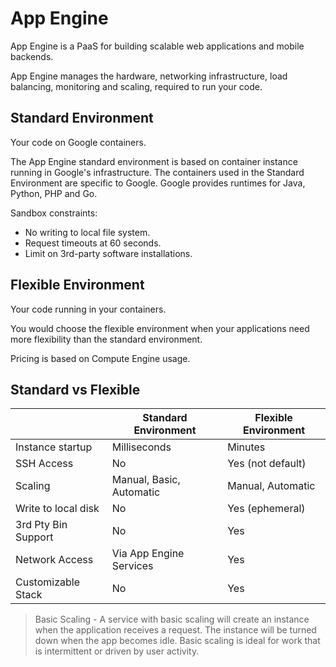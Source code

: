 # App Engine

App Engine is a PaaS for building scalable web applications and mobile backends.

App Engine manages the hardware, networking infrastructure, load balancing, monitoring and scaling, required to run your code.

## Standard Environment

Your code on Google containers.

The App Engine standard environment is based on container instance running in Google's infrastructure.
The containers used in the Standard Environment are specific to Google. Google provides runtimes for Java, Python, PHP and Go.

Sandbox constraints:

* No writing to local file system.
* Request timeouts at 60 seconds.
* Limit on 3rd-party software installations.

## Flexible Environment

Your code running in your containers.

You would choose the flexible environment when your applications need more flexibility than the standard environment.

Pricing is based on Compute Engine usage.

## Standard vs Flexible

|                     | Standard Environment     | Flexible Environment |
|---------------------|--------------------------|----------------------|
| Instance startup    | Milliseconds             | Minutes              |
| SSH Access          | No                       | Yes (not default)    |
| Scaling             | Manual, Basic, Automatic | Manual, Automatic    |
| Write to local disk | No                       | Yes (ephemeral)      |
| 3rd Pty Bin Support | No                       | Yes                  |
| Network Access      | Via App Engine Services  | Yes                  |
| Customizable Stack  | No                       | Yes                  |

> Basic Scaling - A service with basic scaling will create an instance when the application receives a request. The instance will be turned down when the app becomes idle. Basic scaling is ideal for work that is intermittent or driven by user activity.